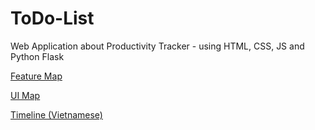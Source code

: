 # ToDo-List
Web Application about Productivity Tracker - using HTML, CSS, JS and Python Flask

[Feature Map](https://app.eraser.io/workspace/vmqimcXY0mknB9fjZzAU?origin=share)

[UI Map](https://app.eraser.io/workspace/XPjbEJ3ls8SA8Dw6XD2m)

[Timeline (Vietnamese)](https://docs.google.com/spreadsheets/d/1MAMZZLN4X1kk-8I4zG77Cs-AGEdnr1_v/edit?usp=sharing&ouid=117486916258965576138&rtpof=true&sd=true)
